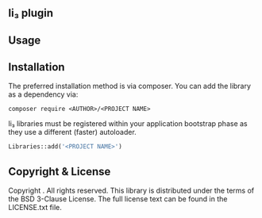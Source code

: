 # <PROJECT TITLE>
## li₃ plugin

## Usage

## Installation

The preferred installation method is via composer. You can add
the library as a dependency via:

```
composer require <AUTHOR>/<PROJECT NAME>
```

li₃ libraries must be registered within your application bootstrap phase 
as they use a different (faster) autoloader. 

```php
Libraries::add('<PROJECT NAME>')
```

## Copyright & License

Copyright <YEAR> <AUTHOR>. All rights reserved. This library
is distributed under the terms of the BSD 3-Clause License. The
full license text can be found in the LICENSE.txt file.
